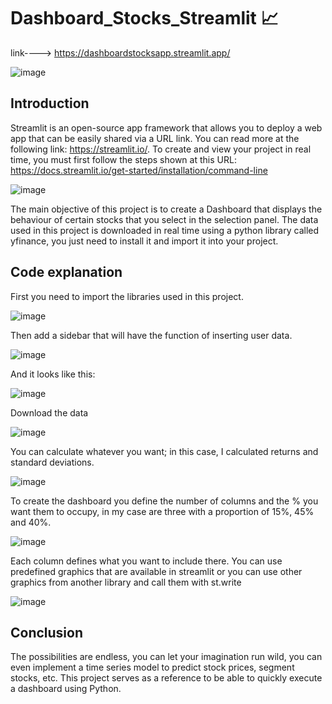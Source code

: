 # Dashboard_Stocks_Streamlit 📈

link----> https://dashboardstocksapp.streamlit.app/

![image](https://github.com/user-attachments/assets/8ec0063d-4b1f-41c6-9bf2-a302503b0f28)

## Introduction

Streamlit is an open-source app framework that allows you to deploy a web app that can be easily shared via a URL link. You can read more at the following link: https://streamlit.io/.
To create and view your project in real time, you must first follow the steps shown at this URL: https://docs.streamlit.io/get-started/installation/command-line


![image](https://github.com/user-attachments/assets/9ca36297-6e86-4de8-aa5c-f8217dd41a8a)

The main objective of this project is to create a Dashboard that displays the behaviour of certain stocks that you select in the selection panel.
The data used in this project is downloaded in real time using a python library called yfinance, you just need to install it and import it into your project.

## Code explanation

First you need to import the libraries used in this project.

![image](https://github.com/user-attachments/assets/333710d1-e972-4d6c-9ed3-fb9e618a3123)


Then add a sidebar that will have the function of inserting user data.

![image](https://github.com/user-attachments/assets/b879fde6-e212-4d2a-873c-f68919a6b08c)

And it looks like this:

![image](https://github.com/user-attachments/assets/61de4c8b-8223-4fda-9ec7-13eb958fc278)


Download the data

![image](https://github.com/user-attachments/assets/cc958f39-45c6-41a1-a0cf-a1153e789504)

You can calculate whatever you want; in this case, I calculated returns and standard deviations.

![image](https://github.com/user-attachments/assets/47368715-f6eb-4da6-822c-28f22311d4ff)

To create the dashboard you define the number of columns and the % you want them to occupy, in my case are three with a proportion of 15%, 45% and 40%.

![image](https://github.com/user-attachments/assets/41117c24-7a3e-4ef3-acb3-f48f9fef196a)

Each column defines what you want to include there. You can use predefined graphics that are available in streamlit or you can use other graphics from another library and call them with st.write

![image](https://github.com/user-attachments/assets/bf6d90e1-b3db-4934-a443-591c40710538)

## Conclusion

The possibilities are endless, you can let your imagination run wild, you can even implement a time series model to predict stock prices, segment stocks, etc.
This project serves as a reference to be able to quickly execute a dashboard using Python.

